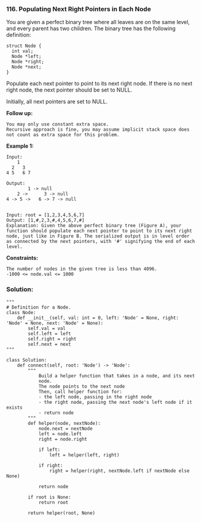 ### 116. Populating Next Right Pointers in Each Node

You are given a perfect binary tree where all leaves are on the same level, and every parent has two children. The binary tree has the following definition:
```
struct Node {
  int val;
  Node *left;
  Node *right;
  Node *next;
}
```

Populate each next pointer to point to its next right node. If there is no next right node, the next pointer should be set to NULL.

Initially, all next pointers are set to NULL.

**Follow up:**
```
You may only use constant extra space.
Recursive approach is fine, you may assume implicit stack space does not count as extra space for this problem.
``` 

**Example 1:**
```
Input:
    1
  2   3
4 5   6 7

Output:
        1 -> null
    2 ->      3 -> null
4 -> 5 ->   6 -> 7 -> null


Input: root = [1,2,3,4,5,6,7]
Output: [1,#,2,3,#,4,5,6,7,#]
Explanation: Given the above perfect binary tree (Figure A), your function should populate each next pointer to point to its next right node, just like in Figure B. The serialized output is in level order as connected by the next pointers, with '#' signifying the end of each level.
``` 

**Constraints:**
```
The number of nodes in the given tree is less than 4096.
-1000 <= node.val <= 1000
```

### Solution:
```
"""
# Definition for a Node.
class Node:
    def __init__(self, val: int = 0, left: 'Node' = None, right: 'Node' = None, next: 'Node' = None):
        self.val = val
        self.left = left
        self.right = right
        self.next = next
"""

class Solution:
    def connect(self, root: 'Node') -> 'Node':
        """
            Build a helper function that takes in a node, and its next
            node.
            The node points to the next node
            Then, call helper function for:
            - the left node, passing in the right node
            - the right node, passing the next node's left node if it exists
            - return node
        """
        def helper(node, nextNode):
            node.next = nextNode
            left = node.left
            right = node.right
            
            if left:
                left = helper(left, right)
            
            if right:
                right = helper(right, nextNode.left if nextNode else None)
        
            return node
        
        if root is None:
            return root
        
        return helper(root, None)
```
